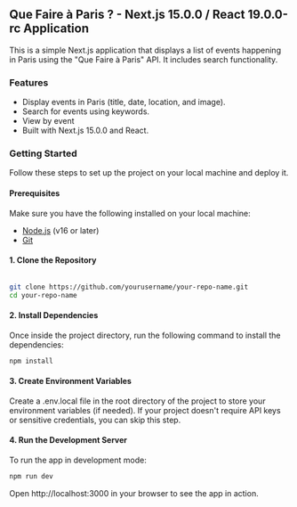 ## Que Faire à Paris ? - Next.js 15.0.0 / React 19.0.0-rc Application

This is a simple Next.js application that displays a list of events happening in Paris using the "Que Faire à Paris" API. It includes search functionality.

### Features
- Display events in Paris (title, date, location, and image).
- Search for events using keywords.
- View by event
- Built with Next.js 15.0.0 and React.

### Getting Started

Follow these steps to set up the project on your local machine and deploy it.

#### Prerequisites

Make sure you have the following installed on your local machine:

- <a href="https://nodejs.org" target="_blank">Node.js</a> (v16 or later)
- <a href="https://git-scm.com" target="_blank">Git</a>

#### 1. Clone the Repository

```bash

git clone https://github.com/yourusername/your-repo-name.git
cd your-repo-name
```

#### 2. Install Dependencies

Once inside the project directory, run the following command to install the dependencies:

```bash
npm install
```

#### 3. Create Environment Variables

Create a .env.local file in the root directory of the project to store your environment variables (if needed). If your project doesn't require API keys or sensitive credentials, you can skip this step.
#### 4. Run the Development Server

To run the app in development mode:

```bash
npm run dev
```

Open http://localhost:3000 in your browser to see the app in action.